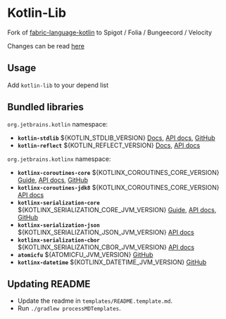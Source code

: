 # Kotlin-Lib

Fork of [fabric-language-kotlin](https://github.com/FabricMC/fabric-language-kotlin) to Spigot / Folia / Bungeecord / Velocity

Changes can be read [here](CHANGES.md)

## Usage

Add `kotlin-lib` to your depend list

## Bundled libraries

`org.jetbrains.kotlin` namespace:
- **`kotlin-stdlib`** ${KOTLIN_STDLIB_VERSION} [Docs](https://kotlinlang.org/docs/home.html), [API docs](https://kotlinlang.org/api/latest/jvm/stdlib/), [GitHub](https://github.com/JetBrains/kotlin)
- **`kotlin-reflect`** ${KOTLIN_REFLECT_VERSION} [Docs](https://kotlinlang.org/docs/reflection.html), [API docs](https://kotlinlang.org/api/latest/jvm/stdlib/kotlin.reflect/)

`org.jetbrains.kotlinx` namespace:
- **`kotlinx-coroutines-core`** ${KOTLINX_COROUTINES_CORE_VERSION} [Guide](https://kotlinlang.org/docs/coroutines-guide.html), [API docs](https://kotlin.github.io/kotlinx.coroutines/), [GitHub](https://github.com/Kotlin/kotlinx.coroutines)
- **`kotlinx-coroutines-jdk8`** ${KOTLINX_COROUTINES_CORE_VERSION} [API docs](https://kotlin.github.io/kotlinx.coroutines/kotlinx-coroutines-jdk8/index.html)
- **`kotlinx-serialization-core`** ${KOTLINX_SERIALIZATION_CORE_JVM_VERSION} [Guide](https://github.com/Kotlin/kotlinx.serialization/blob/master/docs/serialization-guide.md), [API docs](https://kotlin.github.io/kotlinx.serialization/kotlinx-serialization-core/index.html), [GitHub](https://github.com/Kotlin/kotlinx.serialization)
- **`kotlinx-serialization-json`** ${KOTLINX_SERIALIZATION_JSON_JVM_VERSION} [API docs](https://kotlin.github.io/kotlinx.serialization/kotlinx-serialization-json/index.html)
- **`kotlinx-serialization-cbor`** ${KOTLINX_SERIALIZATION_CBOR_JVM_VERSION} [API docs](https://kotlin.github.io/kotlinx.serialization/kotlinx-serialization-cbor/index.html)
- **`atomicfu`** ${ATOMICFU_JVM_VERSION} [GitHub](https://github.com/Kotlin/kotlinx.atomicfu)
- **`kotlinx-datetime`** ${KOTLINX_DATETIME_JVM_VERSION} [GitHub](https://github.com/Kotlin/kotlinx-datetime)

## Updating README

- Update the readme in `templates/README.template.md`.
- Run `./gradlew processMDTemplates`.
